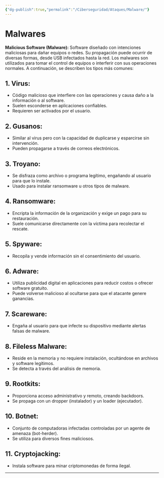 ```yaml
---
{"dg-publish":true,"permalink":"/Ciberseguridad/Ataques/Malware/"}
---
```


# Malwares

**Malicious Software (Malware):** Software diseñado con intenciones maliciosas para dañar equipos o redes. Su propagación puede ocurrir de diversas formas, desde USB infectados hasta la red. Los malwares son utilizados para tomar el control de equipos o interferir con sus operaciones normales. A continuación, se describen los tipos más comunes:

## 1. Virus:
- Código malicioso que interfiere con las operaciones y causa daño a la información o al software.
- Suelen esconderse en aplicaciones confiables.
- Requieren ser activados por el usuario.

## 2. Gusanos:
- Similar al virus pero con la capacidad de duplicarse y esparcirse sin intervención.
- Pueden propagarse a través de correos electrónicos.

## 3. Troyano:
- Se disfraza como archivo o programa legítimo, engañando al usuario para que lo instale.
- Usado para instalar ransomware u otros tipos de malware.

## 4. Ransomware:
- Encripta la información de la organización y exige un pago para su restauración.
- Suele comunicarse directamente con la víctima para recolectar el rescate.

## 5. Spyware:
- Recopila y vende información sin el consentimiento del usuario.

## 6. Adware:
- Utiliza publicidad digital en aplicaciones para reducir costos o ofrecer software gratuito.
- Puede volverse malicioso al ocultarse para que el atacante genere ganancias.

## 7. Scareware:
- Engaña al usuario para que infecte su dispositivo mediante alertas falsas de malware.

## 8. Fileless Malware:
- Reside en la memoria y no requiere instalación, ocultándose en archivos y software legítimos.
- Se detecta a través del análisis de memoria.

## 9. Rootkits:
- Proporciona acceso administrativo y remoto, creando backdoors.
- Se propaga con un dropper (instalador) y un loader (ejecutador).

## 10. Botnet:
- Conjunto de computadoras infectadas controladas por un agente de amenaza (bot-herder).
- Se utiliza para diversos fines maliciosos.

## 11. Cryptojacking:
- Instala software para minar criptomonedas de forma ilegal.

---